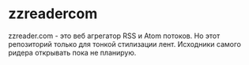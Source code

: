 zzreadercom
===========

zzreader.com - это веб aгрегатор RSS и Atom потоков. Но этот репозиторий только для тонкой стилизации лент. Исходники самого ридера открывать пока не планирую.

